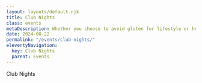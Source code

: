 ```yaml
---
layout: layouts/default.njk
title: Club Nights
class: events
metaDescription: Whether you choose to avoid gluten for lifestyle or health reasons, going gluten-free doesn’t mean missing out. Chang’s has a great range of gluten free and wheat free (tamari) products options just for you!
date: 2024-08-22
permalink: "/events/club-nights/"
eleventyNavigation:
  key: Club Nights
  parent: Events
---
```

Club Nights
```


